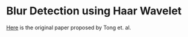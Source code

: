 # Blur Detection using Haar Wavelet

[Here](http://www.cs.cmu.edu/~htong/pdf/ICME04_tong.pdf) is the original paper proposed by Tong et. al. 
